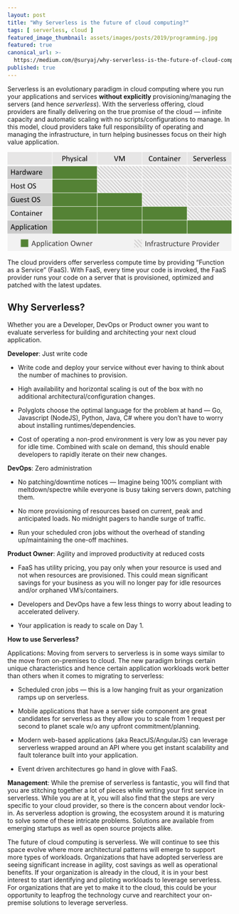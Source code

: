 ```yaml
---
layout: post
title: "Why Serverless is the future of cloud computing?"
tags: [ serverless, cloud ]
featured_image_thumbnail: assets/images/posts/2019/programming.jpg
featured: true
canonical_url: >-
  https://medium.com/@suryaj/why-serverless-is-the-future-of-cloud-computing-45e417dc4018
published: true
---
```


Serverless is an evolutionary paradigm in cloud computing where you run your applications and services **without explicitly** provisioning/managing the servers (and hence *serverless*). With the serverless offering, cloud providers are finally delivering on the true promise of the cloud — infinite capacity and automatic scaling with no scripts/configurations to manage. In this model, cloud providers take full responsibility of operating and managing the infrastructure, in turn helping businesses focus on their high value application.

<!--more-->

![Cloud Computing Evolution](assets/images/posts/2019/CloudComputingEvolution.png)

The cloud providers offer serverless compute time by providing “Function as a Service” (FaaS). With FaaS, every time your code is invoked, the FaaS provider runs your code on a server that is provisioned, optimized and patched with the latest updates.

## Why Serverless?

Whether you are a Developer, DevOps or Product owner you want to evaluate serverless for building and architecting your next cloud application.

**Developer**: Just write code

- Write code and deploy your service without ever having to think about the number of machines to provision.

- High availability and horizontal scaling is out of the box with no additional architectural/configuration changes.

- Polyglots choose the optimal language for the problem at hand — Go, Javascript (NodeJS), Python, Java, C# where you don’t have to worry about installing runtimes/dependencies.

- Cost of operating a non-prod environment is very low as you never pay for idle time. Combined with scale on demand, this should enable developers to rapidly iterate on their new changes.

**DevOps**: Zero administration

- No patching/downtime notices — Imagine being 100% compliant with meltdown/spectre while everyone is busy taking servers down, patching them.

- No more provisioning of resources based on current, peak and anticipated loads. No midnight pagers to handle surge of traffic.

- Run your scheduled cron jobs without the overhead of standing up/maintaining the one-off machines.

**Product Owner**: Agility and improved productivity at reduced costs

- FaaS has utility pricing, you pay only when your resource is used and not when resources are provisioned. This could mean significant savings for your business as you will no longer pay for idle resources and/or orphaned VM’s/containers.

- Developers and DevOps have a few less things to worry about leading to accelerated delivery.

- Your application is ready to scale on Day 1.

**How to use Serverless?**

Applications: Moving from servers to serverless is in some ways similar to the move from on-premises to cloud. The new paradigm brings certain unique characteristics and hence certain application workloads work better than others when it comes to migrating to serverless:

- Scheduled cron jobs — this is a low hanging fruit as your organization ramps up on serverless.

- Mobile applications that have a server side component are great candidates for serverless as they allow you to scale from 1 request per second to planet scale w/o any upfront commitment/planning.

- Modern web-based applications (aka ReactJS/AngularJS) can leverage serverless wrapped around an API where you get instant scalability and fault tolerance built into your application.

- Event driven architectures go hand in glove with FaaS.

**Management**: While the premise of serverless is fantastic, you will find that you are stitching together a lot of pieces while writing your first service in serverless. While you are at it, you will also find that the steps are very specific to your cloud provider, so there is the concern about vendor lock-in. As serverless adoption is growing, the ecosystem around it is maturing to solve some of these intricate problems. Solutions are available from emerging startups as well as open source projects alike.

The future of cloud computing is serverless. We will continue to see this space evolve where more architectural patterns will emerge to support more types of workloads. Organizations that have adopted serverless are seeing significant increase in agility, cost savings as well as operational benefits. If your organization is already in the cloud, it is in your best interest to start identifying and piloting workloads to leverage serverless. For organizations that are yet to make it to the cloud, this could be your opportunity to leapfrog the technology curve and rearchitect your on-premise solutions to leverage serverless.
